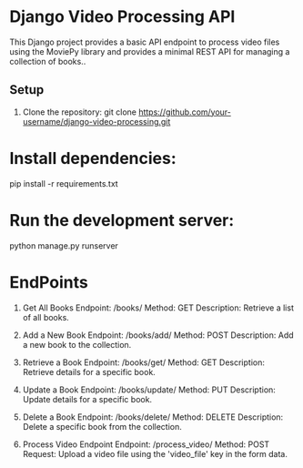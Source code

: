 # Django Video Processing API
This Django project provides a basic API endpoint to process video files using the MoviePy library and provides a minimal REST API for managing a collection of books..

## Setup
1. Clone the repository:
   git clone https://github.com/your-username/django-video-processing.git

# Install dependencies:
pip install -r requirements.txt

# Run the development server:
python manage.py runserver

# EndPoints
1. Get All Books
Endpoint: /books/
Method: GET
Description: Retrieve a list of all books.

2. Add a New Book
Endpoint: /books/add/
Method: POST
Description: Add a new book to the collection.

3. Retrieve a Book
Endpoint: /books/get/
Method: GET
Description: Retrieve details for a specific book.

4. Update a Book
Endpoint: /books/update/
Method: PUT
Description: Update details for a specific book.

5. Delete a Book
Endpoint: /books/delete/
Method: DELETE
Description: Delete a specific book from the collection.

6. Process Video Endpoint
Endpoint: /process_video/
Method: POST
Request: Upload a video file using the 'video_file' key in the form data.





